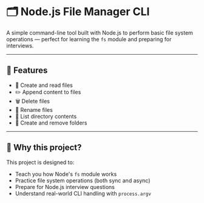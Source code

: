 # 🗂️ Node.js File Manager CLI

A simple command-line tool built with Node.js to perform basic file system operations — perfect for learning the `fs` module and preparing for interviews.

---

## 🚀 Features

- 📄 Create and read files
- ✏️ Append content to files
- 🗑️ Delete files
- 🔁 Rename files
- 📂 List directory contents
- 📁 Create and remove folders

---

## 🧠 Why this project?

This project is designed to:
- Teach you how Node's `fs` module works
- Practice file system operations (both sync and async)
- Prepare for Node.js interview questions
- Understand real-world CLI handling with `process.argv`

